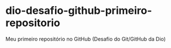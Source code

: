 # dio-desafio-github-primeiro-repositorio
Meu primeiro repositório no GitHub (Desafio do Git/GitHub da Dio)
